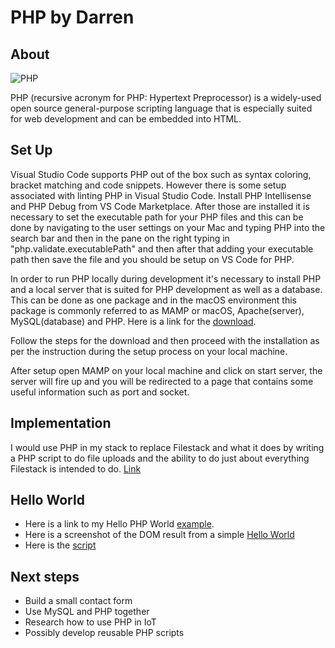 # PHP by Darren

## About

![PHP](http://php.net/images/logos/new-php-logo.svg "PHP")

PHP (recursive acronym for PHP: Hypertext Preprocessor) is a widely-used open source general-purpose scripting language that is especially suited for web development and can be embedded into HTML.

## Set Up

Visual Studio Code supports PHP out of the box such as syntax coloring, bracket matching and code snippets. However there is some setup associated with linting PHP in Visual Studio Code. Install PHP Intellisense and PHP Debug from VS Code Marketplace.  After those are installed it is necessary to set the executable path for your PHP files and this can be done by navigating to the user settings on your Mac and typing PHP into the search bar and then in the pane on the right typing in "php.validate.executablePath" and then after that adding your executable path then save the file and you should be setup on VS Code for PHP.  

In order to run PHP locally during development it's necessary to install PHP and a local server that is suited for PHP development as well as a database.  This can be done as one package and in the macOS environment this package is commonly referred to as MAMP or macOS, Apache(server), MySQL(database) and PHP.  Here is a link for the [download](https://www.mamp.info/en/).

Follow the steps for the download and then proceed with the installation as per the instruction during the setup process on your local machine.

After setup open MAMP on your local machine and click on start server, the server will fire up and you will be redirected to a page that contains some useful information such as port and socket.

## Implementation

I would use PHP in my stack to replace Filestack and what it does by writing a PHP script to do file uploads and the ability to do just about everything Filestack is intended to do. [Link](https://www.w3schools.com/php/php_file_upload.asp)

## Hello World

- Here is a link to my Hello PHP World [example](https://github.com/darrenrector91/hello-php).
- Here is a screenshot of the DOM result from a simple [Hello World](https://i.imgur.com/c7sZr4N.png)
- Here is the [script](https://i.imgur.com/4E1wKBP.png) 

## Next steps

- Build a small contact form 
- Use MySQL and PHP together
- Research how to use PHP in IoT
- Possibly develop reusable PHP scripts


